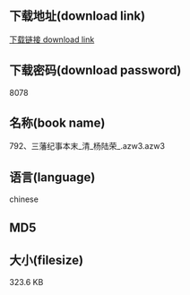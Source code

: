 ## 下载地址(download link)
[下载链接 download link](https://voluble-croquembouche-d321dc.netlify.app/?s=792%E3%80%81%E4%B8%89%E8%97%A9%E7%BA%AA%E4%BA%8B%E6%9C%AC%E6%9C%AB_%E6%B8%85_%E6%9D%A8%E9%99%86%E8%8D%A3_.azw3)

## 下载密码(download password)
8078

## 名称(book name)
792、三藩纪事本末_清_杨陆荣_.azw3.azw3

## 语言(language)
chinese

## MD5


## 大小(filesize)
323.6 KB
